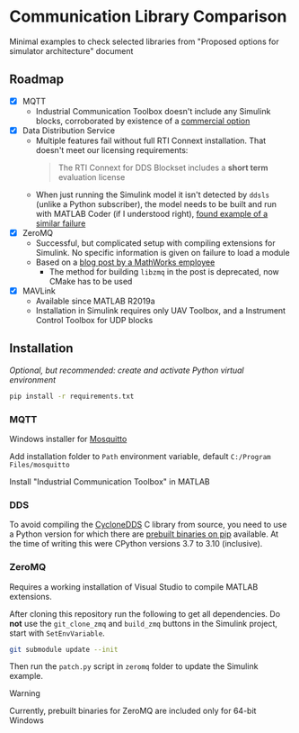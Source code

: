 # Communication Library Comparison

Minimal examples to check selected libraries from "Proposed options for simulator architecture" document

## Roadmap

- [x] MQTT
  - Industrial Communication Toolbox doesn't include any Simulink blocks, corroborated by existence of a [commercial option](https://www.speedgoat.com/products/mqtt-client)
- [x] Data Distribution Service
  - Multiple features fail without full RTI Connext installation. That doesn't meet our licensing requirements:
    > The RTI Connext for DDS Blockset includes a **short term** evaluation license
  - When just running the Simulink model it isn't detected by `ddsls` (unlike a Python subscriber), the model needs to be built and run with MATLAB Coder (if I understood right), [found example of a similar failure](https://ennerf.github.io/2017/06/25/Using-MATLAB-for-hardware-in-the-loop-prototyping-1-Message-Passing-Systems.html#_data_distribution_service_dds)
- [x] ZeroMQ
  - Successful, but complicated setup with compiling extensions for Simulink. No specific information is given on failure to load a module
  - Based on a [blog post by a MathWorks employee](https://blogs.mathworks.com/simulink/2018/05/01/communicating-with-an-external-application-for-co-simulation/)
    - The method for building `libzmq` in the post is deprecated, now CMake has to be used
- [x] MAVLink
  - Available since MATLAB R2019a
  - Installation in Simulink requires only UAV Toolbox, and a Instrument Control Toolbox for UDP blocks

## Installation

_Optional, but recommended: create and activate Python virtual environment_

```bash
pip install -r requirements.txt
```

### MQTT

Windows installer for [Mosquitto](https://mosquitto.org/download/)

Add installation folder to `Path` environment variable, default `C:/Program Files/mosquitto`

Install "Industrial Communication Toolbox" in MATLAB

### DDS

To avoid compiling the [CycloneDDS](https://github.com/eclipse-cyclonedds) C library from source, you need to use a Python version for which there are [prebuilt binaries on pip](https://pypi.org/project/cyclonedds/#files) available.
At the time of writing this were CPython versions 3.7 to 3.10 (inclusive).

### ZeroMQ

Requires a working installation of Visual Studio to compile MATLAB extensions.

After cloning this repository run the following to get all dependencies.
Do **not** use the `git_clone_zmq` and `build_zmq` buttons in the Simulink project, start with `SetEnvVariable`.

```bash
git submodule update --init
```

Then run the `patch.py` script in `zeromq` folder to update the Simulink example.

> [!WARNING]
> Currently, prebuilt binaries for ZeroMQ are included only for 64-bit Windows
